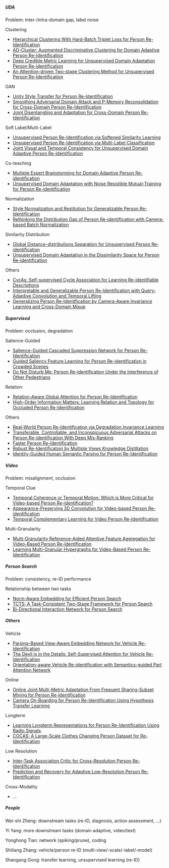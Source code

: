 ##### UDA

Problem: inter-/intra-domain gap, label noise

Clustering

* [Hierarchical Clustering With Hard-Batch Triplet Loss for Person Re-Identification](https://openaccess.thecvf.com/content_CVPR_2020/html/Zeng_Hierarchical_Clustering_With_Hard-Batch_Triplet_Loss_for_Person_Re-Identification_CVPR_2020_paper.html)
* [AD-Cluster: Augmented Discriminative Clustering for Domain Adaptive Person Re-Identification](https://openaccess.thecvf.com/content_CVPR_2020/html/Zhai_AD-Cluster_Augmented_Discriminative_Clustering_for_Domain_Adaptive_Person_Re-Identification_CVPR_2020_paper.html)
* [Deep Credible Metric Learning for Unsupervised Domain Adaptation Person Re-identification](https://www.ecva.net/papers/eccv_2020/papers_ECCV/html/645_ECCV_2020_paper.php)
* [An Attention-driven Two-stage Clustering Method for Unsupervised Person Re-Identification](https://www.ecva.net/papers/eccv_2020/papers_ECCV/html/5955_ECCV_2020_paper.php)

GAN

* [Unity Style Transfer for Person Re-Identification](https://openaccess.thecvf.com/content_CVPR_2020/html/Liu_Unity_Style_Transfer_for_Person_Re-Identification_CVPR_2020_paper.html)
* [Smoothing Adversarial Domain Attack and P-Memory Reconsolidation for Cross-Domain Person Re-Identification](https://openaccess.thecvf.com/content_CVPR_2020/html/Wang_Smoothing_Adversarial_Domain_Attack_and_P-Memory_Reconsolidation_for_Cross-Domain_Person_CVPR_2020_paper.html)
* [Joint Disentangling and Adaptation for Cross-Domain Person Re-Identification](https://www.ecva.net/papers/eccv_2020/papers_ECCV/html/2974_ECCV_2020_paper.php)

Soft Label/Multi-Label

* [Unsupervised Person Re-Identification via Softened Similarity Learning](https://openaccess.thecvf.com/content_CVPR_2020/html/Lin_Unsupervised_Person_Re-Identification_via_Softened_Similarity_Learning_CVPR_2020_paper.html)
* [Unsupervised Person Re-Identification via Multi-Label Classification](https://openaccess.thecvf.com/content_CVPR_2020/html/Wang_Unsupervised_Person_Re-Identification_via_Multi-Label_Classification_CVPR_2020_paper.html)
* [Joint Visual and Temporal Consistency for Unsupervised Domain Adaptive Person Re-Identification](https://www.ecva.net/papers/eccv_2020/papers_ECCV/html/4652_ECCV_2020_paper.php)

Co-teaching

* [Multiple Expert Brainstorming for Domain Adaptive Person Re-identification](https://www.ecva.net/papers/eccv_2020/papers_ECCV/html/338_ECCV_2020_paper.php)
* [Unsupervised Domain Adaptation with Noise Resistible Mutual-Training for Person Re-identification](https://www.ecva.net/papers/eccv_2020/papers_ECCV/html/1391_ECCV_2020_paper.php)

Normalization

* [Style Normalization and Restitution for Generalizable Person Re-Identification](https://openaccess.thecvf.com/content_CVPR_2020/html/Jin_Style_Normalization_and_Restitution_for_Generalizable_Person_Re-Identification_CVPR_2020_paper.html)
* [Rethinking the Distribution Gap of Person Re-identification with Camera-based Batch Normalization](https://www.ecva.net/papers/eccv_2020/papers_ECCV/html/1493_ECCV_2020_paper.php)

Similarity Distribution

* [Global Distance-distributions Separation for Unsupervised Person Re-identification](https://www.ecva.net/papers/eccv_2020/papers_ECCV/html/392_ECCV_2020_paper.php)
* [Unsupervised Domain Adaptation in the Dissimilarity Space for Person Re-identification ](https://www.ecva.net/papers/eccv_2020/papers_ECCV/html/5669_ECCV_2020_paper.php)

Others

* [CycAs: Self-supervised Cycle Association for Learning Re-identifiable Descriptions](https://www.ecva.net/papers/eccv_2020/papers_ECCV/html/1290_ECCV_2020_paper.php)
* [Interpretable and Generalizable Person Re-Identification with Query-Adaptive Convolution and Temporal Lifting](https://www.ecva.net/papers/eccv_2020/papers_ECCV/html/1369_ECCV_2020_paper.php)
* [Generalizing Person Re-Identification by Camera-Aware Invariance Learning and Cross-Domain Mixup](https://www.ecva.net/papers/eccv_2020/papers_ECCV/html/2329_ECCV_2020_paper.php)

##### Supervised

Problem: occlusion, degradation

Salience-Guided

* [Salience-Guided Cascaded Suppression Network for Person Re-Identification](https://openaccess.thecvf.com/content_CVPR_2020/html/Chen_Salience-Guided_Cascaded_Suppression_Network_for_Person_Re-Identification_CVPR_2020_paper.html)
* [Guided Saliency Feature Learning for Person Re-identification in Crowded Scenes](https://www.ecva.net/papers/eccv_2020/papers_ECCV/html/6159_ECCV_2020_paper.php)
* [Do Not Disturb Me: Person Re-identification Under the Interference of Other Pedestrians](https://www.ecva.net/papers/eccv_2020/papers_ECCV/html/25_ECCV_2020_paper.php)

Relation:

* [Relation-Aware Global Attention for Person Re-Identification](https://openaccess.thecvf.com/content_CVPR_2020/html/Zhang_Relation-Aware_Global_Attention_for_Person_Re-Identification_CVPR_2020_paper.html)
* [High-Order Information Matters: Learning Relation and Topology for Occluded Person Re-Identification](https://openaccess.thecvf.com/content_CVPR_2020/html/Wang_High-Order_Information_Matters_Learning_Relation_and_Topology_for_Occluded_Person_CVPR_2020_paper.html)

Others

* [Real-World Person Re-Identification via Degradation Invariance Learning](https://openaccess.thecvf.com/content_CVPR_2020/html/Huang_Real-World_Person_Re-Identification_via_Degradation_Invariance_Learning_CVPR_2020_paper.html)
* [Transferable, Controllable, and Inconspicuous Adversarial Attacks on Person Re-identification With Deep Mis-Ranking](https://openaccess.thecvf.com/content_CVPR_2020/html/Wang_Transferable_Controllable_and_Inconspicuous_Adversarial_Attacks_on_Person_Re-identification_With_CVPR_2020_paper.html)
* [Faster Person Re-Identification](https://www.ecva.net/papers/eccv_2020/papers_ECCV/html/566_ECCV_2020_paper.php)
* [Robust Re-Identification by Multiple Views Knowledge Distillation](https://www.ecva.net/papers/eccv_2020/papers_ECCV/html/996_ECCV_2020_paper.php)
* [Identity-Guided Human Semantic Parsing for Person Re-Identification](https://www.ecva.net/papers/eccv_2020/papers_ECCV/html/415_ECCV_2020_paper.php)

##### Video

Problem: misalignment, occlusion

Temporal Clue

* [Temporal Coherence or Temporal Motion: Which is More Critical for Video-based Person Re-identification?](https://www.ecva.net/papers/eccv_2020/papers_ECCV/html/648_ECCV_2020_paper.php)
* [Appearance-Preserving 3D Convolution for Video-based Person Re-identification](https://www.ecva.net/papers/eccv_2020/papers_ECCV/html/3183_ECCV_2020_paper.php)
* [Temporal Complementary Learning for Video Person Re-Identification](https://www.ecva.net/papers/eccv_2020/papers_ECCV/html/5061_ECCV_2020_paper.php)

Multi-Granularity

* [Multi-Granularity Reference-Aided Attentive Feature Aggregation for Video-Based Person Re-Identification](https://openaccess.thecvf.com/content_CVPR_2020/html/Zhang_Multi-Granularity_Reference-Aided_Attentive_Feature_Aggregation_for_Video-Based_Person_Re-Identification_CVPR_2020_paper.html)
* [Learning Multi-Granular Hypergraphs for Video-Based Person Re-Identification](https://openaccess.thecvf.com/content_CVPR_2020/html/Yan_Learning_Multi-Granular_Hypergraphs_for_Video-Based_Person_Re-Identification_CVPR_2020_paper.html)

##### Person Search

Problem: consistency, re-ID performance

Relationship between two tasks

* [Norm-Aware Embedding for Efficient Person Search](https://openaccess.thecvf.com/content_CVPR_2020/html/Chen_Norm-Aware_Embedding_for_Efficient_Person_Search_CVPR_2020_paper.html)
* [TCTS: A Task-Consistent Two-Stage Framework for Person Search](https://openaccess.thecvf.com/content_CVPR_2020/html/Wang_TCTS_A_Task-Consistent_Two-Stage_Framework_for_Person_Search_CVPR_2020_paper.html)
* [Bi-Directional Interaction Network for Person Search](https://openaccess.thecvf.com/content_CVPR_2020/html/Dong_Bi-Directional_Interaction_Network_for_Person_Search_CVPR_2020_paper.html)

##### Others

Vehicle

* [Parsing-Based View-Aware Embedding Network for Vehicle Re-Identification](https://openaccess.thecvf.com/content_CVPR_2020/html/Meng_Parsing-Based_View-Aware_Embedding_Network_for_Vehicle_Re-Identification_CVPR_2020_paper.html)
* [The Devil is in the Details: Self-Supervised Attention for Vehicle Re-Identification](https://www.ecva.net/papers/eccv_2020/papers_ECCV/html/2142_ECCV_2020_paper.php)
* [Orientation-aware Vehicle Re-identification with Semantics-guided Part Attention Network](https://www.ecva.net/papers/eccv_2020/papers_ECCV/html/3376_ECCV_2020_paper.php)

Online

* [Online Joint Multi-Metric Adaptation From Frequent Sharing-Subset Mining for Person Re-Identification](https://openaccess.thecvf.com/content_CVPR_2020/html/Zhou_Online_Joint_Multi-Metric_Adaptation_From_Frequent_Sharing-Subset_Mining_for_Person_CVPR_2020_paper.html)
* [Camera On-Boarding for Person Re-Identification Using Hypothesis Transfer Learning](https://openaccess.thecvf.com/content_CVPR_2020/html/Ahmed_Camera_On-Boarding_for_Person_Re-Identification_Using_Hypothesis_Transfer_Learning_CVPR_2020_paper.html)

Longterm

* [Learning Longterm Representations for Person Re-Identification Using Radio Signals](https://openaccess.thecvf.com/content_CVPR_2020/html/Fan_Learning_Longterm_Representations_for_Person_Re-Identification_Using_Radio_Signals_CVPR_2020_paper.html)
* [COCAS: A Large-Scale Clothes Changing Person Dataset for Re-Identification](https://openaccess.thecvf.com/content_CVPR_2020/html/Yu_COCAS_A_Large-Scale_Clothes_Changing_Person_Dataset_for_Re-Identification_CVPR_2020_paper.html)

Low Resolution

* [Inter-Task Association Critic for Cross-Resolution Person Re-Identification](https://openaccess.thecvf.com/content_CVPR_2020/html/Cheng_Inter-Task_Association_Critic_for_Cross-Resolution_Person_Re-Identification_CVPR_2020_paper.html)
* [Prediction and Recovery for Adaptive Low-Resolution Person Re-Identification](https://www.ecva.net/papers/eccv_2020/papers_ECCV/html/5327_ECCV_2020_paper.php)

Cross-Modality

* ...



##### People

Wei-shi Zheng: downstream tasks (re-ID, diagnosis, action assessment, ...)

Yi Yang: more downstream tasks (domain adaptive, video/text)

Yonghong Tian: network (spiking/prune), coding

Shiliang Zhang: vehicle/person re-ID (multi-view/-scale/-label/-model)

Shaogang Gong: transfer learning, unsupervised learning (re-ID)
